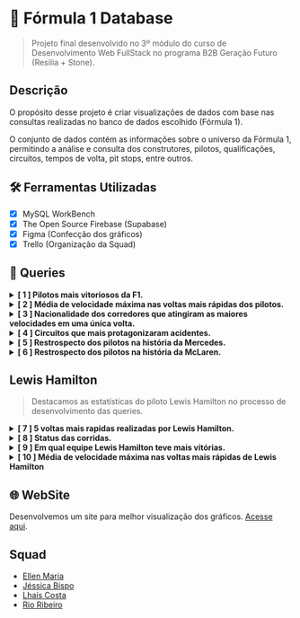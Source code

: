 # 🏁 Fórmula 1 Database

> Projeto final desenvolvido no 3º módulo do curso de Desenvolvimento Web FullStack no
> programa B2B Geração Futuro (Resilia + Stone).

## Descrição 

O propósito desse projeto é criar visualizações de dados com base nas consultas
realizadas no banco de dados escolhido (Fórmula 1).

O conjunto de dados contém as informações sobre o universo da Fórmula 1, permitindo a análise e consulta dos construtores, pilotos, qualificações, circuitos, tempos de volta, pit stops, entre outros.

## 🛠 Ferramentas Utilizadas 

- [x] MySQL WorkBench
- [x] The Open Source Firebase (Supabase)
- [x] Figma (Confecção dos gráficos)
- [x] Trello (Organização da Squad)

## 🔎 Queries 
<details>
<summary><strong>[ 1 ] Pilotos mais vitoriosos da F1.</strong></summary>
</br>

![imagem](./src/assets/maisVitoriosos.jpg)

```sql
SELECT
  pilotos.piloto_id, pilotos.nome, pilotos.sobrenome, COUNT(resultados.position) AS numero_vitorias 
FROM
  resultados
INNER JOIN
  pilotos on resultados.driverId = pilotos.piloto_Id
WHERE
  resultados.position = 1
GROUP BY
  pilotos.piloto_Id
ORDER BY
  numero_vitorias desc limit 5;
```
</details>

<details>
<summary><strong>[ 2 ] Média de velocidade máxima nas voltas mais rápidas dos pilotos.</strong></summary>
</br>

![imagem](./src/assets/query2.jpg)

```sql
SELECT "fastestLapSpeed" 
AS MAX_VELOCIDADE 
FROM "F1_resultados" 
WHERE "resultId" <100 
ORDER BY "fastestLapSpeed" 
ASC;

SELECT AVG("fastestLapSpeed") 
AS MAX_VELOCIDADE 
FROM "F1_resultados" 
WHERE "resultId" < 100;
```
</details>

<details>
<summary><strong>[ 3 ] Nacionalidade dos corredores que atingiram as maiores velocidades em uma única volta.</strong></summary>
</br>

![imagem](./src/assets/nacionalidadeQuery.jpg)

```sql
SELECT 
  "F1_drivers".forename,
  "F1_drivers".surname,
  "F1_drivers".nationality,
  "F1_results"."raceId" AS corrida,
  "F1_results"."fastestLapSpeed" AS velocidade
FROM 
  "F1_results"
INNER JOIN
  "F1_drivers" ON  "F1_results"."driverId" = "F1_drivers"."driverId" 
WHERE 
  "F1_results"."statusId" = 1
GROUP BY
  "F1_drivers".forename,
  "F1_drivers".surname,
  "F1_results"."raceId",
  "F1_drivers".nationality,
  "F1_results"."fastestLapSpeed"
ORDER BY
 "fastestLapSpeed" DESC 
LIMIT 5;
```
</details>
<details>
<summary><strong>[ 4 ] Circuitos que mais protagonizaram acidentes.</strong></summary>
</br>

![imagem](./src/assets/query3-grafico.jpg)

```sql
SELECT
  C.name as circuito,
  C.country,
  S.status,
  count(*) as acidentes
FROM f1_circuits as C
LEFT JOIN
  f1_races as RA on C.circuitId = RA.circuitId
LEFT JOIN
  f1_results as RE on RA.raceId = RE.raceId
LEFT JOIN
  f1_status as S on S.statusId = RE.statusId
GROUP BY circuito, C.country, S.status
HAVING S.status = 'Accident'
ORDER by acidentes desc;
```
</details>

<details>
<summary><strong>[ 5 ] Restrospecto dos pilotos na história da Mercedes.</strong></summary>
</br>

![imagem](./src/assets/query4-grafico.jpg)

```sql
SELECT
    pilotos.piloto_Id,
    pilotos.nome,
    pilotos.sobrenome,
    construtores.nome,
    COUNT(resultados.position) AS numero_vitorias
FROM
    resultados
        INNER JOIN
    pilotos ON resultados.driverId = pilotos.piloto_Id
        INNER JOIN
    construtores ON resultados.constructorId = construtores.constructor_Id
WHERE
    position = 1
        AND construtores.nome = 'Mercedes'
GROUP BY construtores.nome , pilotos.piloto_Id
ORDER BY numero_vitorias DESC
LIMIT 5;
```
</details>

<details>
<summary><strong>[ 6 ] Restrospecto dos pilotos na história da McLaren.</strong></summary>
</br>

![image](./src/assets/mercedesQuery.jpg)

```sql
SELECT 
  pilotos.piloto_Id,
  pilotos.nome,
  pilotos.sobrenome,
  construtores.nome,
  COUNT(resultados.position) AS numero_vitorias
FROM
  resultados
INNER JOIN
  pilotos ON resultados.driverId = pilotos.piloto_Id
INNER JOIN
    construtores ON resultados.constructorId = construtores.constructor_Id
WHERE
  position = 1
AND construtores.nome = 'McLaren'
GROUP BY construtores.nome , pilotos.piloto_Id
ORDER BY numero_vitorias DESC
LIMIT 5;
```
</details>

## Lewis Hamilton 

> Destacamos as estatísticas do piloto Lewis Hamilton no processo de desenvolvimento das queries.

<details>
<summary><strong>[ 7 ] 5 voltas mais rapidas realizadas por Lewis Hamilton.</strong></summary>
</br>

![image](./src/assets/voltaMaisRapidaL.jpg)

```sql
SELECT 
  "F1_drivers".forename,
  "F1_drivers".surname,
  "F1_results"."raceId" AS corrida,
  "F1_races".name AS circuito,
  "F1_results"."fastestLapTime" AS tempo
FROM 
  "F1_results"
INNER JOIN
  "F1_drivers" ON  "F1_results"."driverId" = "F1_drivers"."driverId"
  INNER JOIN
  "F1_races" ON "F1_results"."raceId" = "F1_races"."raceId"
WHERE 
  "F1_results"."statusId" = 1 
  AND "F1_drivers"."driverId" = '1' 
GROUP BY
  "F1_drivers".forename,
  "F1_drivers".surname,
  "F1_results"."raceId",
  "F1_races".name,
  "F1_results"."fastestLapTime"
ORDER BY
 "fastestLapTime" ASC
LIMIT 5;
```
</details>

<details>
<summary><strong>[ 8 ] Status das corridas.</strong></summary>
</br>

![imagem](./src/assets/query6-grafico.jpg)

```sql
SELECT
  D.forename,
  D.surname,
  C.name as circuito,
  RE.statusId,
  S.status
FROM f1_circuits as C
LEFT JOIN
  f1_races as RA on C.circuitId = RA.circuitId
LEFT JOIN
  f1_results as RE on RE.raceId = RA.raceId
LEFT JOIN
  f1_drivers as D on RE.driverId = D.driverId
LEFT JOIN
  f1_status as S on RE.statusId = S.statusId
WHERE  D.forename = 'Lewis' and D.surname = 'Hamilton'
GROUP BY D.forename, D.surname, RE.statusId, S.status, circuito;
```
</details>

<details>
<summary><strong>[ 9 ] Em qual equipe Lewis Hamilton teve mais vitórias.</strong></summary>
</br>

![imagem](./src/assets/query7-grafico.jpg)

```sql
SELECT
    pilotos.piloto_Id,
    pilotos.nome,
    pilotos.sobrenome,
    construtores.nome,
    COUNT(resultados.position) AS numero_vitorias
FROM
    resultados
        INNER JOIN
    pilotos ON resultados.driverId = pilotos.piloto_Id
        INNER JOIN
    construtores ON resultados.constructorId = construtores.constructor_Id
WHERE
    position = 1
        AND pilotos.sobrenome = 'Hamilton'
GROUP BY construtores.nome , pilotos.piloto_Id;
```
</details>

<details>
<summary><strong>[ 10 ] Média de velocidade máxima nas voltas mais rápidas de Lewis Hamilton</strong></summary>
</br>

![imagem](./src/assets/query10.jpg)

```sql
SELECT "fastestLapSpeed" 
AS MAX_VELOCIDADE 
FROM "F1_resultados" 
WHERE "driverId" = 1 
ORDER BY "fastestLapSpeed" ASC;

SELECT AVG("fastestLapSpeed") 
AS MAX_VELOCIDADE 
FROM "F1_resultados" 
WHERE "driverId" = 1;

```

</details>

## 🌐 WebSite

Desenvolvemos um site para melhor visualização dos gráficos. [Acesse aqui]().

## Squad

- [Ellen Maria](https://github.com/ellenmariadev/)
- [Jéssica Bispo](https://github.com/jessbispo)
- [Lhaís Costa](https://github.com/LhaisCosta99)
- [Rio Ribeiro](https://github.com/rioribeirods)
